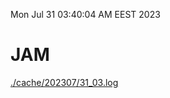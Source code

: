 Mon Jul 31 03:40:04 AM EEST 2023
# JAM
<a href='./cache/202307/31_03.log'>./cache/202307/31_03.log</a>
